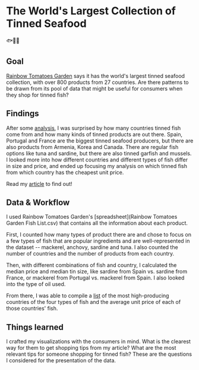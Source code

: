 # The World's Largest Collection of Tinned Seafood
🐟🎣🐠

## Goal
[Rainbow Tomatoes Garden](https://rainbowtomatoesgarden.com/) says it has the world's largest tinned seafood collection, with over 800 products from 27 countries. Are there patterns to be drawn from its pool of data that might be useful for consumers when they shop for tinned fish? 

## Findings
After some [analysis](Tinned_Fish.ipynb), I was surprised by how many countries tinned fish come from and how many kinds of tinned products are out there. Spain, Portugal and France are the biggest tinned seafood producers, but there are also products from Armenia, Korea and Canada. There are regular fish options like tuna and sardine, but there are also tinned garfish and mussels. I looked more into how different countries and different types of fish differ in size and price, and ended up focusing my analysis on which tinned fish from which country has the cheapest unit price.

Read my [article](https://tiff-xwang.github.io/tinned-fish/) to find out!
 
## Data & Workflow
I used Rainbow Tomatoes Garden's [spreadsheet](Rainbow Tomatoes Garden Fish List.csv) that contains all the information about each product.

First, I counted how many types of product there are and chose to focus on a few types of fish that are popular ingredients and are well-represented in the dataset -- mackerel, anchovy, sardine and tuna. I also counted the number of countries and the number of products from each country.

Then, with different combinations of fish and country, I calculated the median price and median tin size, like sardine from Spain vs. sardine from France, or mackerel from Portugal vs. mackerel from Spain. I also looked into the type of oil used.

From there, I was able to compile a [list](unit_price.csv) of the most high-producing countries of the four types of fish and the average unit price of each of those countries' fish.

## Things learned
I crafted my visualizations with the consumers in mind. What is the clearest way for them to get shopping tips from my article? What are the most relevant tips for someone shopping for tinned fish? These are the questions I considered for the presentation of the data.


